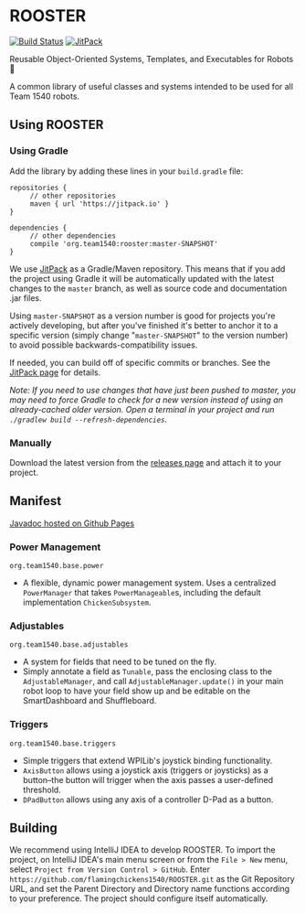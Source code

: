 # ROOSTER 
[![Build Status](https://travis-ci.org/flamingchickens1540/ROOSTER.svg?branch=master)](https://travis-ci.org/flamingchickens1540/ROOSTER)
[![JitPack](https://jitpack.io/v/org.team1540/rooster.svg)](https://jitpack.io/#org.team1540/rooster)

Reusable Object-Oriented Systems, Templates, and Executables for Robots 🐓

A common library of useful classes and systems intended to be used for all Team 1540 robots.

## Using ROOSTER

### Using Gradle
Add the library by adding these lines in your `build.gradle` file:

```Gradle
repositories {
     // other repositories
     maven { url 'https://jitpack.io' }
}

dependencies {
     // other dependencies
     compile 'org.team1540:rooster:master-SNAPSHOT'
}
```

We use [JitPack](https://jitpack.io) as a Gradle/Maven repository. This means that if you add the project using Gradle it will be automatically updated with the latest changes to the `master` branch, as well as source code and documentation .jar files.

Using `master-SNAPSHOT` as a version number is good for projects you're actively developing, but after you've finished it's better to anchor it to a specific version (simply change "`master-SNAPSHOT`" to the version number) to avoid possible backwards-compatibility issues.

If needed, you can build off of specific commits or branches. See the [JitPack page](https://jitpack.io/#org.team1540/rooster) for details.

_Note: If you need to use changes that have just been pushed to master, you may need to force Gradle to check for a new version instead of using an already-cached older version.  Open a terminal in your project and run `./gradlew build --refresh-dependencies`._

### Manually

Download the latest version from the [releases page](https://github.com/flamingchickens1540/ROOSTER/releases) and attach it to your project.

## Manifest

[Javadoc hosted on Github Pages](https://flamingchickens1540.github.io/ROOSTER)

### Power Management
`org.team1540.base.power`
- A flexible, dynamic power management system. Uses a centralized `PowerManager` that takes `PowerManageable`s, including the default implementation `ChickenSubsystem`.

### Adjustables 
`org.team1540.base.adjustables`
- A system for fields that need to be tuned on the fly.
- Simply annotate a field as `Tunable`, pass the enclosing class to the `AdjustableManager`, and call `AdjustableManager.update()` in your main robot loop to have your field show up and be editable on the SmartDashboard and Shuffleboard.

### Triggers
`org.team1540.base.triggers`
- Simple triggers that extend WPILib's joystick binding functionality. 
- `AxisButton` allows using a joystick axis (triggers or joysticks) as a button–the button will trigger when the axis passes a user-defined threshold.
- `DPadButton` allows using any axis of a controller D-Pad as a button.

## Building

We recommend using IntelliJ IDEA to develop ROOSTER. To import the project, on IntelliJ IDEA's main menu screen or from the `File > New` menu, select `Project from Version Control > GitHub`. Enter `https://github.com/flamingchickens1540/ROOSTER.git` as the Git Repository URL, and set the Parent Directory and Directory name functions according to your preference. The project should configure itself automatically.
